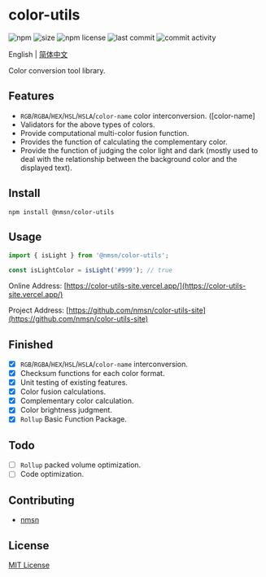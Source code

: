 # color-utils

![npm](https://img.shields.io/npm/v/@nmsn/color-utils)
![size](https://img.shields.io/bundlephobia/min/@nmsn/color-utils)
![npm license](https://img.shields.io/npm/l/@nmsn/utils)
![last commit](https://img.shields.io/github/last-commit/nmsn/color-utils)
![commit activity](https://img.shields.io/github/commit-activity/y/nmsn/color-utils)

English | [简体中文](./README.zh-CN.md)

Color conversion tool library.

## Features

- `RGB`/`RGBA`/`HEX`/`HSL`/`HSLA`/`color-name` color interconversion. ([color-name]
- Validators for the above types of colors.
- Provide computational multi-color fusion function.
- Provides the function of calculating the complementary color.
- Provide the function of judging the color light and dark (mostly used to deal with the relationship between the background color and the displayed text).

## Install

```
npm install @nmsn/color-utils
```

## Usage

```js
import { isLight } from '@nmsn/color-utils';

const isLightColor = isLight('#999'); // true
```

Online Address: [https://color-utils-site.vercel.app/](https://color-utils-site.vercel.app/)

Project Address: [https://github.com/nmsn/color-utils-site](https://github.com/nmsn/color-utils-site)


## Finished

- [x] `RGB`/`RGBA`/`HEX`/`HSL`/`HSLA`/`color-name` interconversion.
- [x] Checksum functions for each color format.
- [x] Unit testing of existing features.
- [x] Color fusion calculations.
- [x] Complementary color calculation.
- [x] Color brightness judgment.
- [x] `Rollup` Basic Function Package.

## Todo

- [ ] `Rollup` packed volume optimization.
- [ ] Code optimization.

## Contributing

- [nmsn](https://github.com/nmsn)

## License

[MIT License](https://github.com/nmsn/color-utils/blob/main/LICENSE)
